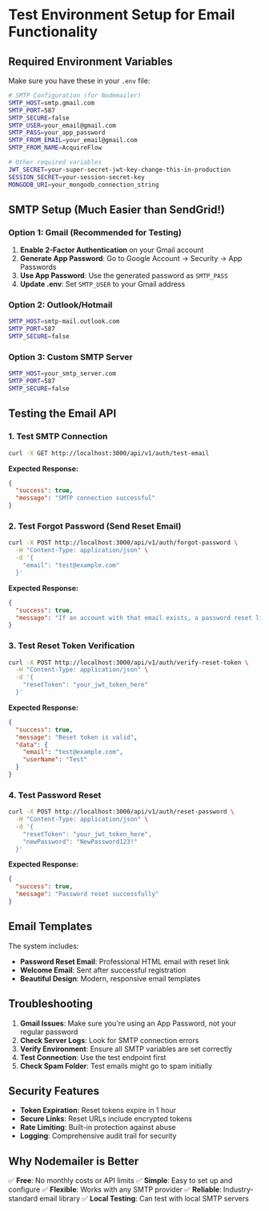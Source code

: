 # Test Environment Setup for Email Functionality

## Required Environment Variables

Make sure you have these in your `.env` file:

```bash
# SMTP Configuration (for Nodemailer)
SMTP_HOST=smtp.gmail.com
SMTP_PORT=587
SMTP_SECURE=false
SMTP_USER=your_email@gmail.com
SMTP_PASS=your_app_password
SMTP_FROM_EMAIL=your_email@gmail.com
SMTP_FROM_NAME=AcquireFlow

# Other required variables
JWT_SECRET=your-super-secret-jwt-key-change-this-in-production
SESSION_SECRET=your-session-secret-key
MONGODB_URI=your_mongodb_connection_string
```

## SMTP Setup (Much Easier than SendGrid!)

### Option 1: Gmail (Recommended for Testing)
1. **Enable 2-Factor Authentication** on your Gmail account
2. **Generate App Password**: Go to Google Account → Security → App Passwords
3. **Use App Password**: Use the generated password as `SMTP_PASS`
4. **Update .env**: Set `SMTP_USER` to your Gmail address

### Option 2: Outlook/Hotmail
```bash
SMTP_HOST=smtp-mail.outlook.com
SMTP_PORT=587
SMTP_SECURE=false
```

### Option 3: Custom SMTP Server
```bash
SMTP_HOST=your_smtp_server.com
SMTP_PORT=587
SMTP_SECURE=false
```

## Testing the Email API

### 1. Test SMTP Connection

```bash
curl -X GET http://localhost:3000/api/v1/auth/test-email
```

**Expected Response:**
```json
{
  "success": true,
  "message": "SMTP connection successful"
}
```

### 2. Test Forgot Password (Send Reset Email)

```bash
curl -X POST http://localhost:3000/api/v1/auth/forgot-password \
  -H "Content-Type: application/json" \
  -d '{
    "email": "test@example.com"
  }'
```

**Expected Response:**
```json
{
  "success": true,
  "message": "If an account with that email exists, a password reset link has been sent"
}
```

### 3. Test Reset Token Verification

```bash
curl -X POST http://localhost:3000/api/v1/auth/verify-reset-token \
  -H "Content-Type: application/json" \
  -d '{
    "resetToken": "your_jwt_token_here"
  }'
```

**Expected Response:**
```json
{
  "success": true,
  "message": "Reset token is valid",
  "data": {
    "email": "test@example.com",
    "userName": "Test"
  }
}
```

### 4. Test Password Reset

```bash
curl -X POST http://localhost:3000/api/v1/auth/reset-password \
  -H "Content-Type: application/json" \
  -d '{
    "resetToken": "your_jwt_token_here",
    "newPassword": "NewPassword123!"
  }'
```

**Expected Response:**
```json
{
  "success": true,
  "message": "Password reset successfully"
}
```

## Email Templates

The system includes:
- **Password Reset Email**: Professional HTML email with reset link
- **Welcome Email**: Sent after successful registration
- **Beautiful Design**: Modern, responsive email templates

## Troubleshooting

1. **Gmail Issues**: Make sure you're using an App Password, not your regular password
2. **Check Server Logs**: Look for SMTP connection errors
3. **Verify Environment**: Ensure all SMTP variables are set correctly
4. **Test Connection**: Use the test endpoint first
5. **Check Spam Folder**: Test emails might go to spam initially

## Security Features

- **Token Expiration**: Reset tokens expire in 1 hour
- **Secure Links**: Reset URLs include encrypted tokens
- **Rate Limiting**: Built-in protection against abuse
- **Logging**: Comprehensive audit trail for security

## Why Nodemailer is Better

✅ **Free**: No monthly costs or API limits
✅ **Simple**: Easy to set up and configure
✅ **Flexible**: Works with any SMTP provider
✅ **Reliable**: Industry-standard email library
✅ **Local Testing**: Can test with local SMTP servers 